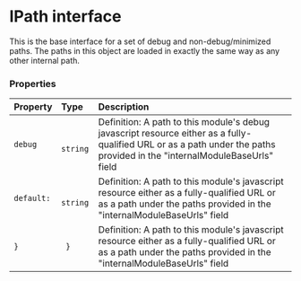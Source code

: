 # IPath interface

This is the base interface for a set of debug and non-debug/minimized paths. The paths in this object are 
loaded in exactly the same way as any other internal path. 




### Properties

| Property	   | Type	| Description|
|:-------------|:-------|:-----------|
|`debug`      |` string` | Definition: A path to this module's debug javascript resource either as a fully-qualified URL or as a path under  the paths provided in the "internalModuleBaseUrls" field |
|`default:`      |` string` | Definition: A path to this module's javascript resource either as a fully-qualified URL or as a path under the  paths provided in the "internalModuleBaseUrls" field |
|`}`      |` }` | Definition: A path to this module's javascript resource either as a fully-qualified URL or as a path under the  paths provided in the "internalModuleBaseUrls" field |




